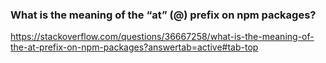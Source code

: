### What is the meaning of the “at” (@) prefix on npm packages?
https://stackoverflow.com/questions/36667258/what-is-the-meaning-of-the-at-prefix-on-npm-packages?answertab=active#tab-top

